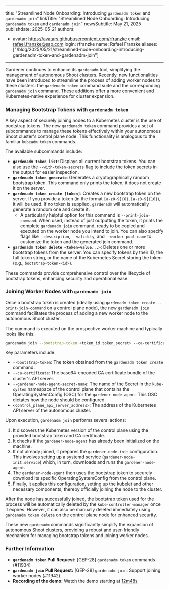 
---
title: "Streamlined Node Onboarding: Introducing `gardenadm token` and `gardenadm join`"
linkTitle: "Streamlined Node Onboarding: Introducing `gardenadm token` and `gardenadm join`"
newsSubtitle: May 21, 2025
publishdate: 2025-05-21
authors:
- avatar: https://avatars.githubusercontent.com/rfranzke
  email: rafael.franzke@sap.com
  login: rfranzke
  name: Rafael Franzke
aliases: ["/blog/2025/05/21/streamlined-node-onboarding-introducing-gardenadm-token-and-gardenadm-join"]
---

Gardener continues to enhance its `gardenadm` tool, simplifying the management of autonomous Shoot clusters. Recently, new functionalities have been introduced to streamline the process of adding worker nodes to these clusters: the `gardenadm token` command suite and the corresponding `gardenadm join` command. These additions offer a more convenient and Kubernetes-native experience for cluster expansion.

### Managing Bootstrap Tokens with `gardenadm token`

A key aspect of securely joining nodes to a Kubernetes cluster is the use of bootstrap tokens. The new `gardenadm token` command provides a set of subcommands to manage these tokens effectively within your autonomous Shoot cluster's control plane node. This functionality is analogous to the familiar `kubeadm token` commands.

The available subcommands include:

*   **`gardenadm token list`**: Displays all current bootstrap tokens. You can also use the `--with-token-secrets` flag to include the token secrets in the output for easier inspection.
*   **`gardenadm token generate`**: Generates a cryptographically random bootstrap token. This command only prints the token; it does not create it on the server.
*   **`gardenadm token create [token]`**: Creates a new bootstrap token on the server. If you provide a token (in the format `[a-z0-9]{6}.[a-z0-9]{16}`), it will be used. If no token is supplied, `gardenadm` will automatically generate a random one and create it.
    *   A particularly helpful option for this command is `--print-join-command`. When used, instead of just outputting the token, it prints the complete `gardenadm join` command, ready to be copied and executed on the worker node you intend to join. You can also specify flags like `--description`, `--validity`, and `--worker-pool-name` to customize the token and the generated join command.
*   **`gardenadm token delete <token-value...>`**: Deletes one or more bootstrap tokens from the server. You can specify tokens by their ID, the full token string, or the name of the Kubernetes Secret storing the token (e.g., `bootstrap-token-<id>`).

These commands provide comprehensive control over the lifecycle of bootstrap tokens, enhancing security and operational ease.

### Joining Worker Nodes with `gardenadm join`

Once a bootstrap token is created (ideally using `gardenadm token create --print-join-command` on a control plane node), the new `gardenadm join` command facilitates the process of adding a new worker node to the autonomous Shoot cluster.

The command is executed on the prospective worker machine and typically looks like this:

```bash
gardenadm join --bootstrap-token <token_id.token_secret> --ca-certificate <base64_encoded_ca_bundle> --gardener-node-agent-secret-name <os_config_secret_name> <control_plane_api_server_address>
```

Key parameters include:

*   `--bootstrap-token`: The token obtained from the `gardenadm token create` command.
*   `--ca-certificate`: The base64-encoded CA certificate bundle of the cluster's API server.
*   `--gardener-node-agent-secret-name`: The name of the Secret in the `kube-system` namespace of the control plane that contains the OperatingSystemConfig (OSC) for the `gardener-node-agent`. This OSC dictates how the node should be configured.
*   `<control_plane_api_server_address>`: The address of the Kubernetes API server of the autonomous cluster.

Upon execution, `gardenadm join` performs several actions:
1.  It discovers the Kubernetes version of the control plane using the provided bootstrap token and CA certificate.
2.  It checks if the `gardener-node-agent` has already been initialized on the machine.
3.  If not already joined, it prepares the `gardener-node-init` configuration. This involves setting up a systemd service (`gardener-node-init.service`) which, in turn, downloads and runs the `gardener-node-agent`.
4.  The `gardener-node-agent` then uses the bootstrap token to securely download its specific OperatingSystemConfig from the control plane.
5.  Finally, it applies this configuration, setting up the kubelet and other necessary components, thereby officially joining the node to the cluster.

After the node has successfully joined, the bootstrap token used for the process will be automatically deleted by the `kube-controller-manager` once it expires. However, it can also be manually deleted immediately using `gardenadm token delete` on the control plane node for enhanced security.

These new `gardenadm` commands significantly simplify the expansion of autonomous Shoot clusters, providing a robust and user-friendly mechanism for managing bootstrap tokens and joining worker nodes.

### Further Information

*   **`gardenadm token` Pull Request:** [GEP-28] `gardenadm token` commands (#11934)
*   **`gardenadm join` Pull Request:** [GEP-28] `gardenadm join`: Support joining worker nodes (#11942)
*   **Recording of the demo:** Watch the demo starting at [12m48s](https://youtu.be/ssvXpPliOY0?t=768)